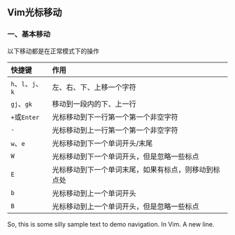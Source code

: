 
## Vim光标移动

### 一、基本移动

以下移动都是在正常模式下的操作

| 快捷键 | 作用 |
|:--|:--|
| `h`、`l`、`j`、`k` | 左、右、下、上移一个字符 |
| `gj`、`gk` | 移动到一段内的下、上一行 |
| `+`或`Enter` | 光标移动到下一行第一个第一个非空字符 |
| `-` | 光标移动到上一行第一个第一个非空字符 |
| `w`、`e` | 光标移动到下一个单词开头/末尾 |
| `W` | 光标移动到下一个单词开头，但是忽略一些标点 |
| `E` | 光标移动到下一个单词末尾，如果有标点，则移动到标点处 |
| `b` | 光标移动到上一个单词开头 |
| `B` | 光标移动到上一个单词开头，但是忽略一些标点 |


So, this is some silly sample text to demo navigation. In Vim.
A new line.


